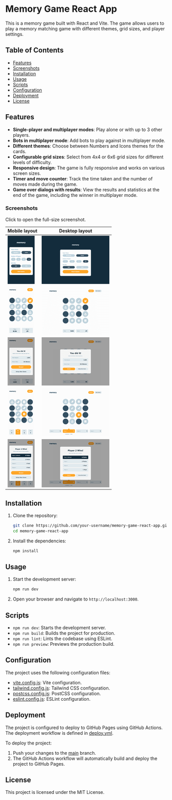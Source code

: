 # Memory Game React App

This is a memory game built with React and Vite. The game allows users to play a memory matching game with different themes, grid sizes, and player settings.

## Table of Contents

- [Features](#features)
- [Screenshots](#screenshots)
- [Installation](#installation)
- [Usage](#usage)
- [Scripts](#scripts)
- [Configuration](#configuration)
- [Deployment](#deployment)
- [License](#license)

## Features

- **Single-player and multiplayer modes**: Play alone or with up to 3 other players.
- **Bots in multiplayer mode**: Add bots to play against in multiplayer mode.
- **Different themes**: Choose between Numbers and Icons themes for the cards.
- **Configurable grid sizes**: Select from 4x4 or 6x6 grid sizes for different levels of difficulty.
- **Responsive design**: The game is fully responsive and works on various screen sizes.
- **Timer and move counter**: Track the time taken and the number of moves made during the game.
- **Game over dialogs with results**: View the results and statistics at the end of the game, including the winner in multiplayer mode.

### Screenshots

Click to open the full-size screenshot.

| Mobile layout                                                                                                         | Desktop layout                                                                                                          |
| --------------------------------------------------------------------------------------------------------------------- | ----------------------------------------------------------------------------------------------------------------------- |
| <a href="./screenshots/mobile-main.png"><img src="./screenshots/mobile-main-thumb.png" /></a>                         | <a href="./screenshots/desktop-main.png"><img src="./screenshots/desktop-main-thumb.png" /></a>                         |
| <a href="./screenshots/mobile-singleplayer.png"><img src="./screenshots/mobile-singleplayer-thumb.png" /></a>         | <a href="./screenshots/desktop-singleplayer.png"><img src="./screenshots/desktop-singleplayer-thumb.png" /></a>         |
| <a href="./screenshots/mobile-singleplayer-end.png"><img src="./screenshots/mobile-singleplayer-end-thumb.png" /></a> | <a href="./screenshots/desktop-singleplayer-end.png"><img src="./screenshots/desktop-singleplayer-end-thumb.png" /></a> |
| <a href="./screenshots/mobile-multiplayer.png"><img src="./screenshots/mobile-multiplayer-thumb.png" /></a>           | <a href="./screenshots/desktop-multiplayer.png"><img src="./screenshots/desktop-multiplayer-thumb.png" /></a>           |
| <a href="./screenshots/mobile-multiplayer-end.png"><img src="./screenshots/mobile-multiplayer-end-thumb.png" /></a>   | <a href="./screenshots/desktop-multiplayer-end.png"><img src="./screenshots/desktop-multiplayer-end-thumb.png" /></a>   |


## Installation

1. Clone the repository:

    ```sh
    git clone https://github.com/your-username/memory-game-react-app.git
    cd memory-game-react-app
    ```

2. Install the dependencies:

    ```sh
    npm install
    ```

## Usage

1. Start the development server:

    ```sh
    npm run dev
    ```

2. Open your browser and navigate to `http://localhost:3000`.

## Scripts

- `npm run dev`: Starts the development server.
- `npm run build`: Builds the project for production.
- `npm run lint`: Lints the codebase using ESLint.
- `npm run preview`: Previews the production build.

## Configuration

The project uses the following configuration files:

- [vite.config.js](http://_vscodecontentref_/1): Vite configuration.
- [tailwind.config.js](http://_vscodecontentref_/2): Tailwind CSS configuration.
- [postcss.config.js](http://_vscodecontentref_/3): PostCSS configuration.
- [eslint.config.js](http://_vscodecontentref_/4): ESLint configuration.

## Deployment

The project is configured to deploy to GitHub Pages using GitHub Actions. The deployment workflow is defined in [deploy.yml](http://_vscodecontentref_/5).

To deploy the project:

1. Push your changes to the [main](http://_vscodecontentref_/6) branch.
2. The GitHub Actions workflow will automatically build and deploy the project to GitHub Pages.

## License

This project is licensed under the MIT License.
